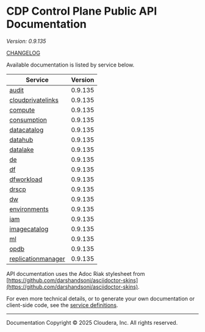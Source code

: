 # CDP Control Plane Public API Documentation

*Version: 0.9.135*

[CHANGELOG](CHANGELOG.md)

Available documentation is listed by service below.

| Service | Version |
| --- | --- |
| [audit](./audit/index.html) | 0.9.135 |
| [cloudprivatelinks](./cloudprivatelinks/index.html) | 0.9.135 |
| [compute](./compute/index.html) | 0.9.135 |
| [consumption](./consumption/index.html) | 0.9.135 |
| [datacatalog](./datacatalog/index.html) | 0.9.135 |
| [datahub](./datahub/index.html) | 0.9.135 |
| [datalake](./datalake/index.html) | 0.9.135 |
| [de](./de/index.html) | 0.9.135 |
| [df](./df/index.html) | 0.9.135 |
| [dfworkload](./dfworkload/index.html) | 0.9.135 |
| [drscp](./drscp/index.html) | 0.9.135 |
| [dw](./dw/index.html) | 0.9.135 |
| [environments](./environments/index.html) | 0.9.135 |
| [iam](./iam/index.html) | 0.9.135 |
| [imagecatalog](./imagecatalog/index.html) | 0.9.135 |
| [ml](./ml/index.html) | 0.9.135 |
| [opdb](./opdb/index.html) | 0.9.135 |
| [replicationmanager](./replicationmanager/index.html) | 0.9.135 |

API documentation uses the Adoc Riak stylesheet from
[https://github.com/darshandsoni/asciidoctor-skins](https://github.com/darshandsoni/asciidoctor-skins).

For even more technical details, or to generate your own documentation or client-side code, see the
[service definitions](swagger/).

----

Documentation Copyright © 2025 Cloudera, Inc. All rights reserved.

